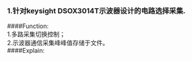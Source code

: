 ### 1.针对keysight DSOX3014T示波器设计的电路选择采集.
  ####Function:  
    1.多路采集切换控制；    
    2.示波器通信采集峰峰值存储于文件。  
  ####Explain:  

            
